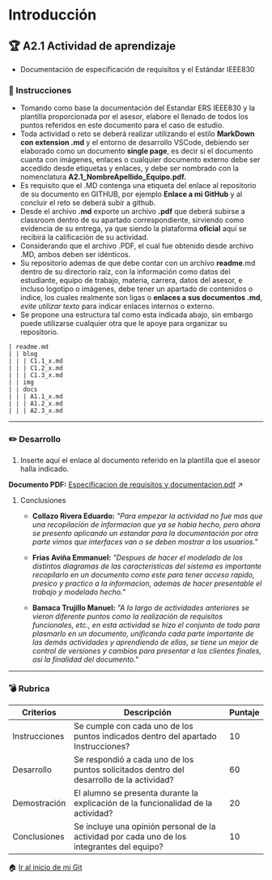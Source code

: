 # Introducción

## :trophy: A2.1 Actividad de aprendizaje

- Documentación de especificación de requisitos y el Estándar IEEE830

### :blue_book: Instrucciones

 - Tomando como base la documentación del Estandar ERS IEEE830 y la plantilla proporcionada por el asesor, elabore el llenado de todos los puntos referidos en este documento para el caso de estudio.
 - Toda actividad o reto se deberá realizar utilizando el estilo **MarkDown con extension .md** y el entorno de desarrollo VSCode, debiendo ser elaborado como un documento **single page**, es decir si el documento cuanta con imágenes, enlaces o cualquier documento externo debe ser accedido desde etiquetas y enlaces, y debe ser nombrado con la nomenclatura **A2.1_NombreApellido_Equipo.pdf.**
- Es requisito que el .MD contenga una etiqueta del enlace al repositorio de su documento en GITHUB, por ejemplo **Enlace a mi GitHub** y al concluir el reto se deberá subir a github.
- Desde el archivo **.md** exporte un archivo **.pdf** que deberá subirse a classroom dentro de su apartado correspondiente, sirviendo como evidencia de su entrega, ya que siendo la plataforma **oficial** aquí se recibirá la calificación de su actividad.
- Considerando que el archivo .PDF, el cual fue obtenido desde archivo .MD, ambos deben ser idénticos.
- Su repositorio ademas de que debe contar con un archivo **readme**.md dentro de su directorio raíz, con la información como datos del estudiante, equipo de trabajo, materia, carrera, datos del asesor, e incluso logotipo o imágenes, debe tener un apartado de contenidos o indice, los cuales realmente son ligas o **enlaces a sus documentos .md**, _evite utilizar texto_ para indicar enlaces internos o externo.
- Se propone una estructura tal como esta indicada abajo, sin embargo puede utilizarse cualquier otra que le apoye para organizar su repositorio.

``` 
| readme.md
| | blog
| | | C1.1_x.md
| | | C1.2_x.md
| | | C1.3_x.md
| | img
| | docs
| | | A1.1_x.md
| | | A1.2_x.md
| | | A2.3_x.md
```

___

### :pencil2: Desarrollo

1. Inserte aquí el enlace al documento referido en la plantilla que el asesor halla indicado.

**Documento PDF:** [Especificacion de requisitos y documentacion.pdf](../extras/PDF/EspecificacionDeRequisitos.docx.pdf) :arrow_upper_right:

1. Conclusiones

   - **Collazo Rivera Eduardo:** _"Para empezar la actividad no fue mas que una recopilación de informacion que ya se habia hecho, pero ahora se presento aplicando un estandar para la documentación por otra parte vimos que interfaces van o se deben mostrar a los usuarios."_

   - **Frias Aviña Emmanuel:** _"Despues de hacer el modelado de los distintos diagramas de las caracteristicas del sistema es importante recopilarlo en un documento como este para tener acceso rapido, presico y practico a la informacion, ademas de hacer presentable el trabajo y modelado hecho."_

   - **Bamaca Trujillo Manuel:** _"A lo largo de actividades anteriores se vieron diferente puntos como la realización de requisitos funcionales, etc., en esta actividad se hizo el conjunto de todo para plasmarlo en un documento, unificando cada parte importante de las demás actividades y aprendiendo de ellas, se tiene un mejor de control de versiones y cambios para presentar a los clientes finales, asi la finalidad del documento."_

___

### :bomb: Rubrica

| Criterios     | Descripción                                                                                  | Puntaje |
| ------------- | -------------------------------------------------------------------------------------------- | ------- |
| Instrucciones | Se cumple con cada uno de los puntos indicados dentro del apartado Instrucciones?            | 10      |  | 5 |
| Desarrollo    | Se respondió a cada uno de los puntos solicitados dentro del desarrollo de la actividad?     | 60      |
| Demostración  | El alumno se presenta durante la explicación de la funcionalidad de la actividad?            | 20      |
| Conclusiones  | Se incluye una opinión personal de la actividad  por cada uno de los integrantes del equipo? | 10      |


:house: [Ir al inicio de mi Git](https://github.com/AlexBamaca/AnalisisB)